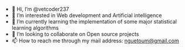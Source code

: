 - 👋 Hi, I’m @vetcoder237
- 👀 I’m interested in Web development and Artificial intelligence
- 🌱 I’m currently learning the implementation of some major statistical learning algorithms
- 💞️ I’m looking to collaborate on Open source projects 
- 📫 How to reach me through my mail address: nguetoum@gmail.com

<!---
cyrillenguetoum/cyrillenguetoum is a ✨ special ✨ repository because its `README.md` (this file) appears on your GitHub profile.
You can click the Preview link to take a look at your changes.
--->
